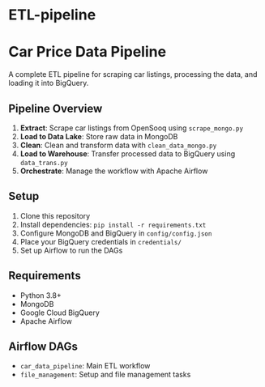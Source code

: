 # ETL-pipeline

# Car Price Data Pipeline

A complete ETL pipeline for scraping car listings, processing the data, and loading it into BigQuery.

## Pipeline Overview

1. **Extract**: Scrape car listings from OpenSooq using `scrape_mongo.py`
2. **Load to Data Lake**: Store raw data in MongoDB
3. **Clean**: Clean and transform data with `clean_data_mongo.py`
4. **Load to Warehouse**: Transfer processed data to BigQuery using `data_trans.py`
5. **Orchestrate**: Manage the workflow with Apache Airflow

## Setup

1. Clone this repository
2. Install dependencies: `pip install -r requirements.txt`
3. Configure MongoDB and BigQuery in `config/config.json`
4. Place your BigQuery credentials in `credentials/`
5. Set up Airflow to run the DAGs

## Requirements

- Python 3.8+
- MongoDB
- Google Cloud BigQuery
- Apache Airflow

## Airflow DAGs

- `car_data_pipeline`: Main ETL workflow
- `file_management`: Setup and file management tasks
